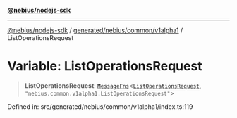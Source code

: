 [**@nebius/nodejs-sdk**](../../../../../README.md)

---

[@nebius/nodejs-sdk](../../../../../README.md) / [generated/nebius/common/v1alpha1](../README.md) / ListOperationsRequest

# Variable: ListOperationsRequest

> **ListOperationsRequest**: [`MessageFns`](../../../../../runtime/protos/core/interfaces/MessageFns.md)\<[`ListOperationsRequest`](../interfaces/ListOperationsRequest.md), `"nebius.common.v1alpha1.ListOperationsRequest"`\>

Defined in: src/generated/nebius/common/v1alpha1/index.ts:119

